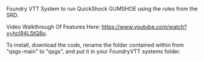 Foundry VTT System to run QuickShock GUMSHOE using the rules from the SRD.

Video Walkthrough Of Features Here: https://www.youtube.com/watch?v=hcl94LStQ8o.

To install, download the code, rename the folder contained within from "qsgs-main" to "qsgs", and put it in your FoundryVTT systems folder.
